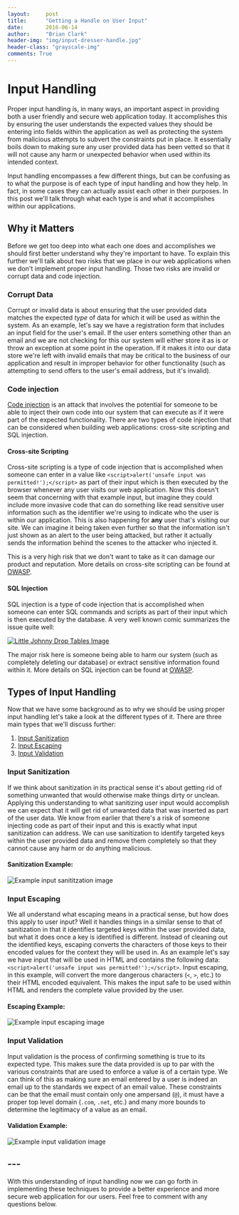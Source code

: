 ```yaml
---
layout:     post
title:      "Getting a Handle on User Input"
date:       2016-06-14
author:     "Brian Clark"
header-img: "img/input-dresser-handle.jpg"
header-class: "grayscale-img"
comments: True
---
```


# Input Handling
Proper input handling is, in many ways, an important aspect in providing both a user friendly and secure web application today. It accomplishes this by ensuring the user understands the expected values they should be entering into fields within the application as well as protecting the system from malicious attempts to subvert the constraints put in place. It essentially boils down to making sure any user provided data has been vetted so that it will not cause any harm or unexpected behavior when used within its intended context.

Input handling encompasses a few different things, but can be confusing as to what the purpose is of each type of input handling and how they help. In fact, in some cases they can actually assist each other in their purposes. In this post we'll talk through what each type is and what it accomplishes within our applications.

## Why it Matters
Before we get too deep into what each one does and accomplishes we should first better understand why they're important to have. To explain this further we'll talk about two risks that we place in our web applications when we don't implement proper input handling. Those two risks are invalid or corrupt data and code injection.

### Corrupt Data
Corrupt or invalid data is about ensuring that the user provided data matches the expected _type_ of data for which it will be used as within the system. As an example, let's say we have a registration form that includes an input field for the user's email. If the user enters something other than an email and we are not checking for this our system will either store it as is or throw an exception at some point in the operation. If it makes it into our data store we're left with invalid emails that may be critical to the business of our application and result in improper behavior for other functionality (such as attempting to send offers to the user's email address, but it's invalid).

### Code injection
[Code injection](https://www.owasp.org/index.php/Code_Injection) is an attack that involves the potential for someone to be able to inject their own code into our system that can execute as if it were part of the expected functionality. There are two types of code injection that can be considered when building web applications: cross-site scripting and SQL injection.

#### Cross-site Scripting
Cross-site scripting is a type of code injection that is accomplished when someone can enter in a value like `<script>alert('unsafe input was permitted!');</script>` as part of their input which is then executed by the browser whenever any user visits our web application. Now this doesn't seem that concerning with that example input, but imagine they could include more invasive code that can do something like read sensitive user information such as the identifier we're using to indicate who the user is within our application. This is also happening for **any** user that's visiting our site. We can imagine it being taken even further so that the information isn't just shown as an alert to the user being attacked, but rather it actually sends the information behind the scenes to the attacker who injected it.

This is a very high risk that we don't want to take as it can damage our product and reputation. More details on cross-site scripting can be found at [OWASP](https://www.owasp.org/index.php/Cross-site_Scripting_(XSS)).

#### SQL Injection
SQL injection is a type of code injection that is accomplished when someone can enter SQL commands and scripts as part of their input which is then executed by the database. A very well known comic summarizes the issue quite well:

<a href="http://xkcd.com/327/">
    <img src="http://imgs.xkcd.com/comics/exploits_of_a_mom.png" alt="Little Johnny Drop Tables Image">
</a>

The major risk here is someone being able to harm our system (such as completely deleting our database) or extract sensitive information found within it. More details on SQL injection can be found at [OWASP](https://www.owasp.org/index.php/SQL_Injection).

## Types of Input Handling
Now that we have some background as to why we should be using proper input handling let's take a look at the different types of it. There are three main types that we'll discuss further:

1. [Input Sanitization](#input-sanitization)
2. [Input Escaping](#input-escaping)
3. [Input Validation](#input-validation)

### Input Sanitization
If we think about sanitization in its practical sense it's about getting rid of something unwanted that would otherwise make things dirty or unclean. Applying this understanding to what sanitizing user input would accomplish we can expect that it will get rid of unwanted data that was inserted as part of the user data. We know from earlier that there's a risk of someone injecting code as part of their input and this is exactly what input sanitization can address. We can use sanitization to identify targeted keys within the user provided data and remove them completely so that they cannot cause any harm or do anything malicious.

#### Sanitization Example:

<img src="{{ site.baseurl }}/img/input-sanitization-example.png" alt="Example input sanititzation image">

### Input Escaping
We all understand what escaping means in a practical sense, but how does this apply to user input? Well it handles things in a similar sense to that of sanitization in that it identifies targeted keys within the user provided data, but what it does once a key is identified is different. Instead of cleaning out the identified keys, escaping converts the characters of those keys to their encoded values for the context they will be used in. As an example let's say we have input that will be used in HTML and contains the following data: `<script>alert('unsafe input was permitted!');</script>`. Input escaping, in this example, will convert the more dangerous characters (`<`, `>`, etc.) to their HTML encoded equivalent. This makes the input safe to be used within HTML and renders the complete value provided by the user.

#### Escaping Example:

<img src="{{ site.baseurl }}/img/input-escaping-example.png" alt="Example input escaping image">

### Input Validation
Input validation is the process of confirming something is true to its expected type. This makes sure the data provided is up to par with the various constraints that are used to enforce a value is of a certain type. We can think of this as making sure an email entered by a user is indeed an email up to the standards we expect of an email value. These constraints can be that the email must contain only one ampersand (`@`), it must have a proper top level domain (`.com`, `.net`, etc.) and many more bounds to determine the legitimacy of a value as an email.

#### Validation Example:

<img src="{{ site.baseurl }}/img/input-validation-example.png" alt="Example input validation image">

## ---
With this understanding of input handling now we can go forth in implementing these techniques to provide a better experience and more secure web application for our users. Feel free to comment with any questions below.
